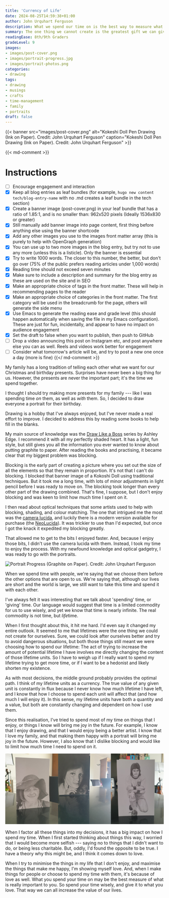 ```yaml
---
title: 'Currency of Life'
date: 2024-08-25T14:59:38+01:00
author: John Urquhart Ferguson
description: What we spend our time on is the best way to measure what we truly love.
summary: The one thing we cannot create is the greatest gift we can give.
readingEase: 8th/9th Graders
gradeLevel: 9
images:
- images/post-cover.png
- images/portrait-progress.jpg
- images/portrait-photos.png
categories:
- drawing
tags:
- drawing
- musings
- crafts
- time-management
- family
- portraits
draft: false
---
```


{{< banner src="images/post-cover.png" alt="Kokeshi Doll Pen Drawing (Ink on Paper). Credit: John Urquhart Ferguson" caption="Kokeshi Doll Pen Drawing (Ink on Paper). Credit: John Urquhart Ferguson" >}}

{{< md-comment >}}
# Instructions

- [ ] Encourage engagement and interaction
- [x] Keep all blog entries as leaf bundles (for example, `hugo new content tech/blog-entry-name` with no .md creates a leaf bundle in the tech section)
- [x] Create a banner image (post-cover.png) in your leaf bundle that has a ratio of 1.85:1, and is no smaller than: 962x520 pixels (Ideally 1536x830 or greater)
- [x] Still manually add banner image into page content, first thing before anything else using the banner shortcode
- [x] Add any other images you use to the images front matter array (this is purely to help with OpenGraph generation)
- [x] You can use up to two more images in the blog entry, but try not to use any more (unless this is a listicle). Only the banner is essential
- [x] Try to write 1000 words. The closer to this number, the better, but don't go over (75% of the public prefers reading articles under 1,000 words)
- [x] Reading time should not exceed seven minutes
- [x] Make sure to include a description and summary for the blog entry as these are used on the site and in SEO
- [x] Make an appropriate choice of tags in the front matter. These will help in recommending pages to the reader
- [x] Make an appropriate choice of categories in the front matter. The first category will be used in the breadcrumb for the page, others will generate the side menu
- [x] Use Emacs to generate the reading ease and grade level (this should happen automatically when saving the file in my Emacs configuration). These are just for fun, incidentally, and appear to have no impact on audience engagement
- [x] Set the draft to false when you want to publish, then push to GitHub
- [ ] Drop a video announcing this post on Instagram etc, and post anywhere else you can as well. Reels and videos work better for engagement
- [ ] Consider what tomorrow's article will be, and try to post a new one once a day (more is fine)
{{</ md-comment >}}

My family has a long tradition of telling each other what we want for our Christmas and birthday presents. Surprises have never been a big thing for us. However, the presents are never the important part; it's the time we spend together.

I thought I should try making more presents for my family --- like I was spending time *on* them, as well as *with* them. So, I decided to draw everyone a portrait for their birthday.

Drawing is a hobby that I've always enjoyed, but I've never made a real effort to improve. I decided to address this by reading some books to help fill in the blanks.

My main source of knowledge was the [Draw Like a Boss](https://www.drawlikeaboss.co.uk/) series by Ashley Edge. I recommend it with all my perfectly shaded heart. It has a light, fun style, but still gives you all the information you ever wanted to know about putting graphite to paper. After reading the books and practising, it became clear that my biggest problem was blocking.

Blocking is the early part of creating a picture where you set out the size of all the elements so that they remain in proportion. It's not that I can't do blocking. I blocked that banner image of a Kokoshi Doll using traditional techniques. But it took me a long time, with lots of minor adjustments in light pencil before I was ready to move on. The blocking took longer than every other part of the drawing combined. That's fine, I suppose, but I don't enjoy blocking and was keen to limit how much time I spent on it.

I then read about optical techniques that some artists used to help with blocking, shading, and colour matching. The one that intrigued me the most was the [camera lucida](https://en.wikipedia.orgf/wiki/Camera_lucida), and luckily there is a modern version available for purchase (the [NeoLucida](https://neolucida.com/)). It was trickier to use than I'd expected, but once I got the knack it expedited my blocking greatly.

That allowed me to get to the bits I enjoyed faster. And, because I enjoy those bits, I didn't use the camera lucida with them. Instead, I took my time to enjoy the process. With my newfound knowledge and optical gadgetry, I was ready to go with the portraits.

![Portrait Progress (Graphite on Paper). Credit: John Urquhart Ferguson](images/portrait-progress.jpg "Portrait Progress (Graphite on Paper). Credit: John Urquhart Ferguson")

When we spend time with people, we're saying that we choose them before the other options that are open to us. We're saying that, although our lives are short and the world is large, we still want to take this time and spend it with each other. 

I've always felt it was interesting that we talk about 'spending' time, or 'giving' time. Our language would suggest that time is a limited commodity for us to use wisely, and yet we know that time is nearly infinite. The real commodity is not time, but *life*time.

When I first thought about this, it hit me hard. I'd even say it changed my entire outlook. It seemed to me that lifetimes were the one thing we could not create for ourselves. Sure, we could look after ourselves better and try to avoid dangerous situations, but both those things still meant we were choosing how to spend our lifetime: The act of trying to increase the amount of potential lifetime I have involves me directly changing the content of those lifetime units. So I have to weigh up if I really want to spend my lifetime trying to get more time, or if I want to be a hedonist and likely shorten my existence.

As with most decisions, the middle ground probably provides the optimal path. I think of my lifetime units as a currency. The true value of any given unit is constantly in flux because I never know how much lifetime I have left, and I know that how I choose to spend each unit will affect that (and how much I will enjoy it). In this sense, my lifetime units have both a quantity and a value, but both are constantly changing and dependent on how I use them.

Since this realisation, I've tried to spend most of my time on things that I enjoy, or things I know will bring me joy in the future. For example, I know that I enjoy drawing, and that I would enjoy being a better artist. I know that I love my family, and that making them happy with a portrait will bring me joy in the future. However, I also know that I dislike blocking and would like to limit how much time I need to spend on it.

![Family Portrait Birthday Cards (Graphite on Paper). Credit: John Urquhart Ferguson](images/portrait-photos.png "Family Portrait Birthday Cards (Graphite on Paper). Credit: John Urquhart Ferguson")

When I factor all these things into my decisions, it has a big impact on how I spend my time. When I first started thinking about things this way, I worried that I would become more selfish --- saying no to things that I didn't want to do, or being less charitable. But, oddly, I'd found the opposite to be true. I have a theory why this might be, and I think it comes down to love.

When I try to minimise the things in my life that I don't enjoy, and maximise the things that make me happy, I'm showing myself love. And, when I make things for people or choose to spend my time with them, it's because of love as well. What you spend your time on may be the best measure of what is really important to you. So spend your time wisely, and give it to what you love. That way we can all increase the value of our lives.
